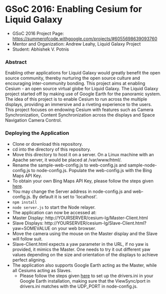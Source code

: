 # GSoC 2016: Enabling Cesium for Liquid Galaxy
* GSoC  2016 Project Page: https://summerofcode.withgoogle.com/projects/#6055698639093760
* Mentor and Organization: Andrew Leahy, Liquid Galaxy Project
* Student: Abhishek V. Potnis

###  Abstract

Enabling other applications for Liquid Galaxy would greatly benefit the open source community, thereby nurturing the open source culture and encouraging inter-community bonding. This project aims at enabling Cesium - an open source virtual globe for Liquid Galaxy. The Liquid Galaxy project started off by making use of Google Earth for the panoramic system. The idea of this project is to enable Cesium to run across the multiple displays, providing an immersive and a riveting experience to the users. This project focuses on endowing Cesium with features such as Camera Synchronization, Content Synchronization across the displays and Space Navigation Camera Control.

### Deploying the Application

* Clone or download this repository.
* cd into the directory of this repository.
* Move this directory to host it on a server. On a Linux machine with an Apache server, it would be placed at /var/www/html/.
* Rename the sample-web-config.js to web-config.js and sample-node-config.js to node-config.js. Populate the web-config.js with the Bing Maps API Key.
 * To obtain your own Bing Maps API Key, please follow the steps given [here](https://msdn.microsoft.com/en-us/library/ff428642.aspx).
 * You may change the Server address in node-config.js and web-config.js. By default it is set to 'localhost'.
* `npm install`
* `node server.js` to start the Node relayer.
*  The application can now be accessed at:
  * Master Display: http://YOURSERVER/cesium-lg/Master-Client.html
  * Slave Displays: http://YOURSERVER/cesium-lg/Slave-Client.html?yaw=SOMEVALUE 
  on your web browser.
* Move the camera using the mouse on the Master display and the Slave will follow suit.
* Slave-Client.html expects a yaw parameter in the URL, if no yaw is provided, it mimics the Master. One needs to try it out different yaw values depending on the size and orientation of the displays to achieve perfect aligning.
* The application also supports Google Earth acting as the Master, while all Cesiums acting as Slaves. 
  * Please follow the steps given [here](https://github.com/LiquidGalaxy/liquid-galaxy/wiki/QuickStart) to set up the drivers.ini in your Google Earth installation, making sure that the ViewSync/port in drivers.ini  matches with the UDP_PORT in node-config.js.


